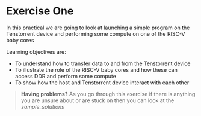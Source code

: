 # Exercise One

In this practical we are going to look at launching a simple program on the Tenstorrent device and performing some compute on one of the RISC-V baby cores

Learning objectives are:

* To understand how to transfer data to and from the Tenstorrent device
* To illustrate the role of the RISC-V baby cores and how these can access DDR and perform some compute
* To show how the host and Tenstorrent device interact with each other

>**Having problems?**
> As you go through this exercise if there is anything you are unsure about or are stuck on then you can look at the _sample_solutions_
